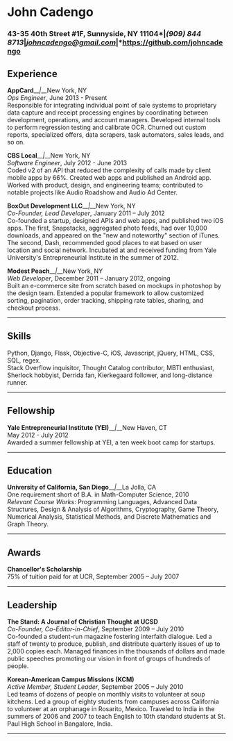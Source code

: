 John Cadengo
============
### 43-35 40th Street #1F, Sunnyside, NY 11104*__|__*(909) 844 8713*__|__*johncadengo@gmail.com*__|__*https://github.com/johncadengo

Experience
----------
**AppCard**__*|*__New York, NY<br>
*Ops Engineer*, June 2013 - Present<br>
Responsible for integrating individual point of sale systems to proprietary data capture and receipt processing engines by coordinating between development, operations, and account managers. Developed internal tools to perform regression testing and calibrate OCR. Churned out custom reports, specialized offers, data scrapers, task automators, sales leads, and so on.

**CBS Local**__*|*__New York, NY<br>
*Software Engineer*, July 2012 - June 2013<br>
Coded v2 of an API that reduced the complexity of calls made by client mobile apps by 66%. Created web apps and published an Android app. Worked with product, design, and engineering teams; contributed to notable projects like Audio Roadshow and Audio Ad Center.

**BoxOut Development LLC**__*|*__New York, NY<br>
*Co-Founder, Lead Developer*, January 2011 – July 2012<br>
Co-founded a startup, designed APIs and web apps, and published two iOS apps. The first, Snapstacks, aggregated photo feeds, had over 10,000 downloads, and appeared on the "new and noteworthy" section of iTunes. The second, Dash, recommended good places to eat based on user location and social network. Incubated at and received funding from Yale University's Entrepreneurial Institute in the summer of 2012.

**Modest Peach**__*|*__New York, NY<br>
*Web Developer*, December 2011 – January 2012, ongoing<br>
Built an e-commerce site from scratch based on mockups in photoshop by the design team. Extended a popular framework to allow customized sorting, pagination, order tracking, shipping rate tables, sharing, and checkout process.

***

Skills
------
Python, Django, Flask, Objective-C, iOS, Javascript, jQuery, HTML, CSS, SQL, regex.<br>
Stack Overflow inquisitor, Thought Catalog contributor, MBTI enthusiast, Sherlock hobbyist, Derrida fan, Kierkegaard follower, and long-distance runner.

***

Fellowship
----------
**Yale Entrepreneurial Institute (YEI)**__*|*__New Haven, CT<br>
May 2012 - July 2012<br>
Awarded a summer fellowship at YEI, a ten week boot camp for startups.

***

Education
---------
**University of California, San Diego**__*|*__La Jolla, CA<br>
One requirement short of B.A. in Math-Computer Science, 2010<br>
*Relevant Course Works*: Programming Languages, Advanced Data Structures, Design & Analysis of Algorithms, Cryptography, Game Theory, Numerical Analysis, Statistical Methods, and Discrete Mathematics and Graph Theory.

***

Awards
------
**Chancellor's Scholarship**<br>
75% of tuition paid for at UCR, September 2005 – July 2007

***

Leadership
----------
**The Stand: A Journal of Christian Thought at UCSD**<br>
*Co-Founder, Co-Editor-in-Chief*, September 2009 – July 2010<br>
Co-founded a student-run magazine fostering interfaith dialogue. Led a staff of twenty to produce, publish, and distribute quarterly issues of up to 2,000 copies each. Managed finances in the thousands of dollars and made public speeches promoting our vision in front of groups of hundreds of people.

**Korean-American Campus Missions (KCM)**<br>
*Active Member, Student Leader*, September 2005 – July 2010<br>
Led teams of dozens of people on monthly visits to volunteer at soup kitchens. Led a group of eighty students from campuses across California to volunteer at an orphanage in Rosarito, Mexico. Traveled to India in the summers of 2006 and 2007 to teach English to 10th standard students at St. Paul High School in Bangalore, India.

***